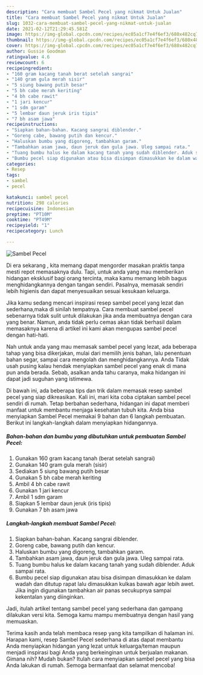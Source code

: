 ```yaml
---
description: "Cara membuat Sambel Pecel yang nikmat Untuk Jualan"
title: "Cara membuat Sambel Pecel yang nikmat Untuk Jualan"
slug: 1032-cara-membuat-sambel-pecel-yang-nikmat-untuk-jualan
date: 2021-02-12T21:29:45.581Z
image: https://img-global.cpcdn.com/recipes/ec05a1cf7e4f6ef3/680x482cq70/sambel-pecel-foto-resep-utama.jpg
thumbnail: https://img-global.cpcdn.com/recipes/ec05a1cf7e4f6ef3/680x482cq70/sambel-pecel-foto-resep-utama.jpg
cover: https://img-global.cpcdn.com/recipes/ec05a1cf7e4f6ef3/680x482cq70/sambel-pecel-foto-resep-utama.jpg
author: Gussie Goodman
ratingvalue: 4.6
reviewcount: 6
recipeingredient:
- "160 gram kacang tanah berat setelah sangrai"
- "140 gram gula merah sisir"
- "5 siung bawang putih besar"
- "5 bh cabe merah keriting"
- "4 bh cabe rawit"
- "1 jari kencur"
- "1 sdm garam"
- "5 lembar daun jeruk iris tipis"
- "7 bh asam jawa"
recipeinstructions:
- "Siapkan bahan-bahan. Kacang sangrai diblender."
- "Goreng cabe, bawang putih dan kencur."
- "Haluskan bumbu yang digoreng, tambahkan garam."
- "Tambahkan asam jawa, daun jeruk dan gula jawa. Uleg sampai rata."
- "Tuang bumbu halus ke dalam kacang tanah yang sudah diblender. Aduk sampai rata."
- "Bumbu pecel siap digunakan atau bisa disimpan dimasukkan ke dalam wadah dan ditutup rapat lalu dimasukkan kulkas bawah agar lebih awet. Jika ingin digunakan tambahkan air panas secukupnya sampai kekentalan yang diinginkan."
categories:
- Resep
tags:
- sambel
- pecel

katakunci: sambel pecel 
nutrition: 298 calories
recipecuisine: Indonesian
preptime: "PT10M"
cooktime: "PT49M"
recipeyield: "1"
recipecategory: Lunch

---
```



![Sambel Pecel](https://img-global.cpcdn.com/recipes/ec05a1cf7e4f6ef3/680x482cq70/sambel-pecel-foto-resep-utama.jpg)

Di era  sekarang , kita memang dapat mengorder masakan praktis tanpa mesti repot memasaknya dulu. Tapi, untuk anda yang mau memberikan hidangan eksklusif bagi orang tercinta, maka kamu memang lebih bagus menghidangkannya dengan tangan sendiri. Pasalnya, memasak sendiri lebih higienis dan dapat menyesuaikan sesuai kesukaan keluarga.

Jika kamu sedang mencari inspirasi resep sambel pecel yang lezat dan sederhana,maka di sinilah tempatnya. Cara membuat sambel pecel  sebenarnya tidak sulit untuk dilakukan jika anda membuatnya dengan cara yang benar. Namun, anda tidak perlu cemas akan tidak berhasil dalam memasaknya 
karena di artikel ini kami akan mengupas sambel pecel dengan hati-hati.  



Nah untuk anda yang mau memasak sambel pecel yang lezat, ada beberapa tahap yang bisa dikerjakan, mulai dari memilih jenis bahan, lalu penentuan bahan segar, sampai cara mengolah dan menghidangkannya. Anda Tidak usah pusing kalau hendak menyiapkan sambel pecel yang enak di mana pun anda berada. Sebab, asalkan anda  tahu caranya, maka hidangan ini dapat jadi suguhan yang istimewa.

Di bawah ini, ada beberapa tips dan trik dalam memasak resep sambel pecel yang siap dikreasikan. Kali ini, mari kita coba ciptakan sambel pecel sendiri di rumah. Tetap berbahan sederhana, hidangan ini dapat memberi manfaat untuk membantu menjaga kesehatan tubuh kita. Anda bisa menyiapkan Sambel Pecel memakai 9 bahan dan 6 langkah pembuatan. Berikut ini langkah-langkah dalam menyiapkan hidangannya.

<!--inarticleads1-->

##### Bahan-bahan dan bumbu yang dibutuhkan untuk pembuatan Sambel Pecel:

1. Gunakan 160 gram kacang tanah (berat setelah sangrai)
1. Gunakan 140 gram gula merah (sisir)
1. Sediakan 5 siung bawang putih besar
1. Gunakan 5 bh cabe merah keriting
1. Ambil 4 bh cabe rawit
1. Gunakan 1 jari kencur
1. Ambil 1 sdm garam
1. Siapkan 5 lembar daun jeruk (iris tipis)
1. Gunakan 7 bh asam jawa




<!--inarticleads2-->

##### Langkah-langkah membuat Sambel Pecel:

1. Siapkan bahan-bahan. Kacang sangrai diblender.
1. Goreng cabe, bawang putih dan kencur.
1. Haluskan bumbu yang digoreng, tambahkan garam.
1. Tambahkan asam jawa, daun jeruk dan gula jawa. Uleg sampai rata.
1. Tuang bumbu halus ke dalam kacang tanah yang sudah diblender. Aduk sampai rata.
1. Bumbu pecel siap digunakan atau bisa disimpan dimasukkan ke dalam wadah dan ditutup rapat lalu dimasukkan kulkas bawah agar lebih awet. Jika ingin digunakan tambahkan air panas secukupnya sampai kekentalan yang diinginkan.




Jadi, itulah artikel tentang  sambel pecel  yang sederhana dan gampang dilakukan versi kita. Semoga kamu mampu membuatnya dengan hasil yang memuaskan. 

Terima kasih anda telah membaca resep yang kita tampilkan di halaman ini. Harapan kami, resep  Sambel Pecel sederhana di atas dapat membantu Anda menyiapkan hidangan yang lezat untuk keluarga/teman maupun menjadi inspirasi bagi Anda yang berkeinginan untuk berjualan makanan. Gimana nih? Mudah bukan? Itulah cara menyiapkan sambel pecel yang bisa Anda lakukan di rumah. Semoga bermanfaat dan selamat mencoba!

